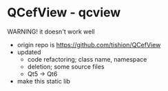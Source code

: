 # QCefView - qcview
WARNING! it doesn't work well
- origin repo is https://github.com/tishion/QCefView
- updated
    - code refactoring; class name, namespace
    - deletion; some source files
    - Qt5 -> Qt6
- make this static lib